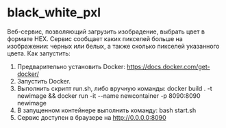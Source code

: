 # black_white_pxl
Веб-сервис, позволяющий загрузить изобрадение, выбрать цвет в формате HEX. Сервис сообщает каких пикселей больше на изображении: черных или белых, а также сколько пикселей указанного цвета.
Как запустить:

1. Предварительно установить Docker: https://docs.docker.com/get-docker/
2. Запустить Docker.
3. Выполнить скрипт run.sh, либо вручную команды: docker build . -t newimage && docker run -it --name newcontainer -p 8090:8090 newimage
4. В запущенном контейнере выполнить команду: bash start.sh
5. Сервис доступен в браузере на http://0.0.0.0:8090
